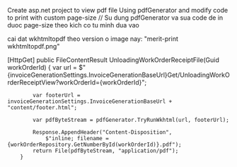   
  Create asp.net project to view pdf file
  Using pdfGenerator and modify code to print with custom page-size
  // Su dung pdfGenerator va sua code de in duoc page-size theo kich co tu minh dua vao

  cai dat wkhtmltopdf theo version o image nay: "merit-print wkhtmltopdf.png" 
  
  [HttpGet]
        public FileContentResult UnloadingWorkOrderReceiptFile(Guid workOrderId)
        {
            var url =
                $"{invoiceGenerationSettings.InvoiceGenerationBaseUrl}Get/UnloadingWorkOrderReceiptView?workOrderId={workOrderId}";

            var footerUrl = invoiceGenerationSettings.InvoiceGenerationBaseUrl + "content/footer.html";

            var pdfByteStream = pdfGenerator.TryRunWkhtml(url, footerUrl);

            Response.AppendHeader("Content-Disposition",
                $"inline; filename = {workOrderRepository.GetNumberById(workOrderId)}.pdf");
            return File(pdfByteStream, "application/pdf");
        }
